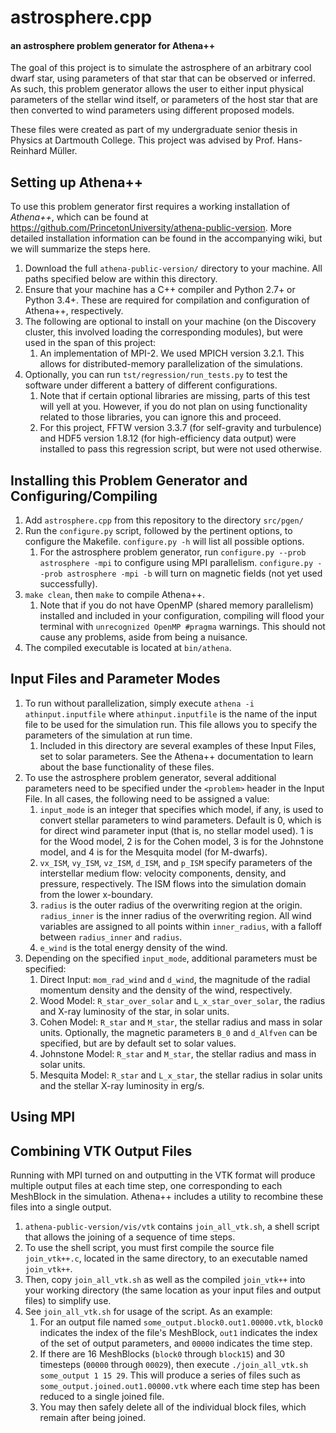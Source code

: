 # astrosphere.cpp
#### an astrosphere problem generator for Athena++

The goal of this project is to simulate the astrosphere of an arbitrary cool dwarf star, using parameters of that star that can be observed or inferred. As such, this problem generator allows the user to either input physical parameters of the stellar wind itself, or parameters of the host star that are then converted to wind parameters using different proposed models.

These files were created as part of my undergraduate senior thesis in Physics at Dartmouth College. This project was advised by Prof. Hans-Reinhard Müller.

## Setting up Athena++
To use this problem generator first requires a working installation of *Athena++*, which can be found at https://github.com/PrincetonUniversity/athena-public-version. More detailed installation information can be found in the accompanying wiki, but we will summarize the steps here.

1. Download the full ```athena-public-version/``` directory to your machine. All paths specified below are within this directory.
2. Ensure that your machine has a C++ compiler and Python 2.7+ or Python 3.4+. These are required for compilation and configuration of Athena++, respectively.
3. The following are optional to install on your machine (on the Discovery cluster, this involved loading the corresponding modules), but were used in the span of this project:
    1. An implementation of MPI-2. We used MPICH version 3.2.1. This allows for distributed-memory parallelization of the simulations.
4. Optionally, you can run ```tst/regression/run_tests.py``` to test the software under different a battery of different configurations.
    1. Note that if certain optional libraries are missing, parts of this test will yell at you. However, if you do not plan on using functionality related to those libraries, you can ignore this and proceed.
    2. For this project, FFTW version 3.3.7 (for self-gravity and turbulence) and HDF5 version 1.8.12 (for high-efficiency data output) were installed to pass this regression script, but were not used otherwise.

## Installing this Problem Generator and Configuring/Compiling
1. Add ```astrosphere.cpp``` from this repository to the directory ```src/pgen/```
2. Run the ```configure.py``` script, followed by the pertinent options, to configure the Makefile. ```configure.py -h``` will list all possible options.
    1. For the astrosphere problem generator, run ```configure.py --prob astrosphere -mpi``` to configure using MPI parallelism. ```configure.py --prob astrosphere -mpi -b``` will turn on magnetic fields (not yet used successfully).
3. ```make clean```, then ```make``` to compile Athena++.
    1. Note that if you do not have OpenMP (shared memory parallelism) installed and included in your configuration, compiling will flood your terminal with ```unrecognized OpenMP #pragma``` warnings. This should not cause any problems, aside from being a nuisance.
4. The compiled executable is located at ```bin/athena```.

## Input Files and Parameter Modes
1. To run without parallelization, simply execute ```athena -i athinput.inputfile``` where ```athinput.inputfile``` is the name of the input file to be used for the simulation run. This file allows you to specify the parameters of the simulation at run time.
    1. Included in this directory are several examples of these Input Files, set to solar parameters. See the Athena++ documentation to learn about the base functionality of these files.
2. To use the astrosphere problem generator, several additional parameters need to be specified under the ```<problem>``` header in the Input File. In all cases, the following need to be assigned a value:
    1. ```input_mode``` is an integer that specifies which model, if any, is used to convert stellar parameters to wind parameters. Default is 0, which is for direct wind parameter input (that is, no stellar model used). 1 is for the Wood model, 2 is for the Cohen model, 3 is for the Johnstone model, and 4 is for the Mesquita model (for M-dwarfs).
    2. ```vx_ISM```, ```vy_ISM```, ```vz_ISM```, ```d_ISM```, and ```p_ISM``` specify parameters of the interstellar medium flow: velocity components, density, and pressure, respectively. The ISM flows into the simulation domain from the lower x-boundary.
    3. ```radius``` is the outer radius of the overwriting region at the origin. ```radius_inner``` is the inner radius of the overwriting region. All wind variables are assigned to all points within ```inner_radius```, with a falloff between ```radius_inner``` and ```radius```.
    4. ```e_wind``` is the total energy density of the wind.
3. Depending on the specified ```input_mode```, additional parameters must be specified:
    1. Direct Input: ```mom_rad_wind``` and ```d_wind```, the magnitude of the radial momentum density and the density of the wind, respectively.
    2. Wood Model: ```R_star_over_solar``` and ```L_x_star_over_solar```, the radius and X-ray luminosity of the star, in solar units.
    3. Cohen Model: ```R_star``` and ```M_star```, the stellar radius and mass in solar units. Optionally, the magnetic parameters ```B_0``` and ```d_Alfven``` can be specified, but are by default set to solar values.
    4. Johnstone Model: ```R_star``` and ```M_star```, the stellar radius and mass in solar units.
    5. Mesquita Model: ```R_star``` and ```L_x_star```, the stellar radius in solar units and the stellar X-ray luminosity in erg/s.

## Using MPI

## Combining VTK Output Files
Running with MPI turned on and outputting in the VTK format will produce multiple output files at each time step, one corresponding to each MeshBlock in the simulation. Athena++ includes a utility to recombine these files into a single output.

1. ```athena-public-version/vis/vtk``` contains ```join_all_vtk.sh```, a shell script that allows the joining of a sequence of time steps.
2. To use the shell script, you must first compile the source file ```join_vtk++.c```, located in the same directory, to an executable named ```join_vtk++```.
3. Then, copy ```join_all_vtk.sh``` as well as the compiled ```join_vtk++``` into your working directory (the same location as your input files and output files) to simplify use.
4. See ```join_all_vtk.sh``` for usage of the script. As an example:
    1. For an output file named ```some_output.block0.out1.00000.vtk```, ```block0``` indicates the index of the file's MeshBlock, ```out1``` indicates the index of the set of output parameters, and ```00000``` indicates the time step.
    2. If there are 16 MeshBlocks (```block0``` through ```block15```) and 30 timesteps (```00000``` through ```00029```), then execute ```./join_all_vtk.sh some_output 1 15 29```. This will produce a series of files such as ```some_output.joined.out1.00000.vtk``` where each time step has been reduced to a single joined file.
    3. You may then safely delete all of the individual block files, which remain after being joined.
    
